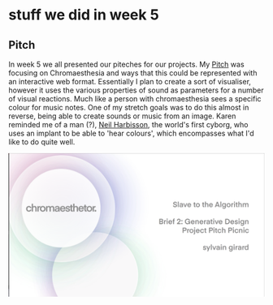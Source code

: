 # stuff we did in week 5
## Pitch
In week 5 we all presented our piteches for our projects. My [Pitch](https://docs.google.com/presentation/d/e/2PACX-1vQyI2gfDF_hBUyya5y3rlEMoUVXuZHGCvwTR4Or96Hbf7ZHkhX3xWyuK5WMICxYi2Q5YAmAYaamJxwL/pub?start=false&loop=false&delayms=30000&slide=id.p) was focusing on Chromaesthesia and ways that this could be represented with an interactive web format. Essentially I plan to create a sort of visualiser, however it uses the various properties of sound as parameters for a number of visual reactions. Much like a person with chromaesthesia sees a specific colour for music notes. One of my stretch goals was to do this almost in reverse, being able to create sounds or music from an image. Karen reminded me of a man (?), [Neil Harbisson](https://www.youtube.com/watch?v=C_OnYqx3ynA), the world's first cyborg, who uses an implant to be able to 'hear colours', which encompasses what I'd like to do quite well.

<img src="Screen Shot 2020-08-29 at 2.30.53 pm.png" width="750" />

